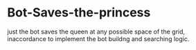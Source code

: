 # Bot-Saves-the-princess
just the bot saves the queen at any possible space of the grid, inaccordance to implement the bot buildng and searching logic.
